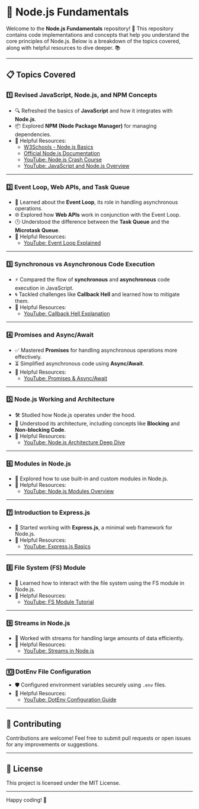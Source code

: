 # 🌟 Node.js Fundamentals

Welcome to the **Node.js Fundamentals** repository! 🚀 This repository contains code implementations and concepts that help you understand the core principles of Node.js. Below is a breakdown of the topics covered, along with helpful resources to dive deeper. 📚

---

## 📋 Topics Covered

### 1️⃣ **Revised JavaScript, Node.js, and NPM Concepts**
- 🔍 Refreshed the basics of **JavaScript** and how it integrates with **Node.js**.
- 📦 Explored **NPM (Node Package Manager)** for managing dependencies.
- 🔗 Helpful Resources:
  - [W3Schools - Node.js Basics](https://www.w3schools.com/nodejs/)
  - [Official Node.js Documentation](https://nodejs.org/en)
  - [YouTube: Node.js Crash Course](https://www.youtube.com/watch?v=eiC58R16hb8&list=PPSV)
  - [YouTube: JavaScript and Node.js Overview](https://www.youtube.com/watch?v=bLre6Uf4Op0&list=PPSV)

---

### 2️⃣ **Event Loop, Web APIs, and Task Queue**
- 🔄 Learned about the **Event Loop**, its role in handling asynchronous operations.
- 🌐 Explored how **Web APIs** work in conjunction with the Event Loop.
- 🕒 Understood the difference between the **Task Queue** and the **Microtask Queue**.
- 🔗 Helpful Resources:
  - [YouTube: Event Loop Explained](https://www.youtube.com/watch?v=eiC58R16hb8&list=PPSV)

---

### 3️⃣ **Synchronous vs Asynchronous Code Execution**
- ⚡ Compared the flow of **synchronous** and **asynchronous** code execution in JavaScript.
- 🌀 Tackled challenges like **Callback Hell** and learned how to mitigate them.
- 🔗 Helpful Resources:
  - [YouTube: Callback Hell Explanation](https://www.youtube.com/watch?v=bLre6Uf4Op0&list=PPSV)

---

### 4️⃣ **Promises and Async/Await**
- ✅ Mastered **Promises** for handling asynchronous operations more effectively.
- ⏳ Simplified asynchronous code using **Async/Await**.
- 🔗 Helpful Resources:
  - [YouTube: Promises & Async/Await](https://www.youtube.com/watch?v=B8_cPhCM7HY&list=PPSV)

---

### 5️⃣ **Node.js Working and Architecture**
- 🛠️ Studied how Node.js operates under the hood.
- 🧱 Understood its architecture, including concepts like **Blocking** and **Non-blocking Code**.
- 🔗 Helpful Resources:
  - [YouTube: Node.js Architecture Deep Dive](https://www.youtube.com/watch?v=OFpqvaJ3QYg&list=PPSV)

---

### 6️⃣ **Modules in Node.js**
- 📁 Explored how to use built-in and custom modules in Node.js.
- 🔗 Helpful Resources:
  - [YouTube: Node.js Modules Overview](https://www.youtube.com/watch?v=y0aTs56DJWk&list=PPSV)

---

### 7️⃣ **Introduction to Express.js**
- 🚀 Started working with **Express.js**, a minimal web framework for Node.js.
- 🔗 Helpful Resources:
  - [YouTube: Express.js Basics](https://www.youtube.com/watch?v=FSRo41TaHFU&list=PPSV)

---

### 8️⃣ **File System (FS) Module**
- 📂 Learned how to interact with the file system using the FS module in Node.js.
- 🔗 Helpful Resources:
  - [YouTube: FS Module Tutorial](https://www.youtube.com/watch?v=YazJFb_i4A0&list=PPSV)

---

### 9️⃣ **Streams in Node.js**
- 🌊 Worked with streams for handling large amounts of data efficiently.
- 🔗 Helpful Resources:
  - [YouTube: Streams in Node.js](https://www.youtube.com/watch?v=pKJ4GGyDgJo&list=PPSV)

---

### 🔟 **DotEnv File Configuration**
- 🛡️ Configured environment variables securely using `.env` files.
- 🔗 Helpful Resources:
  - [YouTube: DotEnv Configuration Guide](https://www.youtube.com/watch?v=vulFdi-U5hU&list=PPSV)

---
## 🤝 Contributing

Contributions are welcome! Feel free to submit pull requests or open issues for any improvements or suggestions.

---

## 📜 License

This project is licensed under the MIT License.

---

Happy coding! 🎉
